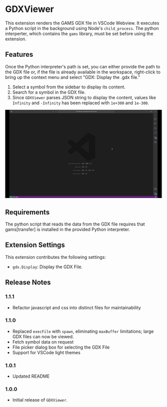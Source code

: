 # GDXViewer
This extension renders the GAMS GDX file in VSCode Webview. It executes a Python script in the background using Node's `child_process`. The python interperter, which contains the `gams` library, must be set before using the extension. 

## Features
Once the Python interpreter's path is set, you can either provide the path to the GDX file or, if the file is already available in the workspace, right-click to bring up the context menu and select "GDX: Display the .gdx file."

1. Select a symbol from the sidebar to display its content.
2. Search for a symbol in the GDX file.
3. Since `GDXViewer` parses JSON string to display the content, values like `Infinity` and `-Infinity` has been replaced with `1e+300` and `1e-300`.

![Demo of GDXViewer](images/gdxviewerUsage.gif)

## Requirements

The python script that reads the data from the GDX file requires that gams\[transfer] is installed in the provided Python interpreter.

## Extension Settings

This extension contributes the following settings:

* `gdx.Display`: Display the GDX File.

## Release Notes

### 1.1.1

- Refactor javascript and css into distinct files for maintainability

### 1.1.0

- Replaced `execFile` with `spawn`, eliminating `maxBuffer` limitations; large GDX files can now be viewed.
- Fetch symbol data on request
- File picker dialog box for selecting the GDX File
- Support for VSCode light themes

### 1.0.1

- Updated README

### 1.0.0

- Initial release of `GDXViewer`.
